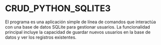 # CRUD_PYTHON_SQLITE3
 El programa es una aplicación simple de línea de comandos que interactúa con una base de datos SQLite para gestionar usuarios. La funcionalidad principal incluye la capacidad de guardar nuevos usuarios en la base de datos y ver los registros existentes.
